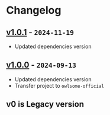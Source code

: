 # Changelog

## [v1.0.1] - `2024-11-19`

- Updated dependencies version

## [v1.0.0] - `2024-09-13`

- Updated dependencies version
- Transfer project to `owlsome-official`

## v0 is Legacy version

[v1.0.1]: https://github.com/owlsome-official/cipherPayload/releases/tag/v1.0.1
[v1.0.0]: https://github.com/owlsome-official/cipherPayload/releases/tag/v1.0.0